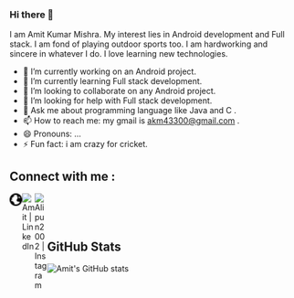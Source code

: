 ### Hi there 👋

  I am Amit Kumar Mishra. My interest lies in Android development and Full stack. I am fond of playing outdoor sports too. I am hardworking and sincere in whatever I do. I love learning new technologies.


- 🔭 I’m currently working on an Android project.
- 🌱 I’m currently learning Full stack development.
- 👯 I’m looking to collaborate on any Android project.
- 🤔 I’m looking for help with Full stack development.
- 💬 Ask me about programming language like Java and C .
- 📫 How to reach me: my gmail is akm43300@gmail.com .
- 😄 Pronouns: ...
- ⚡ Fun fact: i am crazy for cricket.

## Connect with me :

[<img align="left" alt="Website" width="22px" src="https://raw.githubusercontent.com/iconic/open-iconic/master/svg/globe.svg" />][website]
[<img align="left" alt="Amit | LinkedIn" width="22px" src="https://cdn.jsdelivr.net/npm/simple-icons@v3/icons/linkedin.svg" />][linkedin]
[<img align="left" alt="Alipun2002 | Instagram" width="22px" src="https://cdn.jsdelivr.net/npm/simple-icons@v3/icons/instagram.svg" />][instagram]

<br />
<br />
<br />

## GitHub Stats
 ![Amit's GitHub stats](https://github-readme-stats.vercel.app/api?username=Amit366&count_private=true)


[website]: https://the-awesome-profile-site.netlify.app/
[instagram]: https://instagram.com/Alipun2002
[linkedin]: https://www.linkedin.com/in/amit-mishra-28122a193

